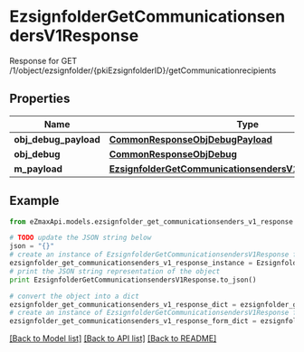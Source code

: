 # EzsignfolderGetCommunicationsendersV1Response

Response for GET /1/object/ezsignfolder/{pkiEzsignfolderID}/getCommunicationrecipients

## Properties
Name | Type | Description | Notes
------------ | ------------- | ------------- | -------------
**obj_debug_payload** | [**CommonResponseObjDebugPayload**](CommonResponseObjDebugPayload.md) |  | 
**obj_debug** | [**CommonResponseObjDebug**](CommonResponseObjDebug.md) |  | [optional] 
**m_payload** | [**EzsignfolderGetCommunicationsendersV1ResponseMPayload**](EzsignfolderGetCommunicationsendersV1ResponseMPayload.md) |  | 

## Example

```python
from eZmaxApi.models.ezsignfolder_get_communicationsenders_v1_response import EzsignfolderGetCommunicationsendersV1Response

# TODO update the JSON string below
json = "{}"
# create an instance of EzsignfolderGetCommunicationsendersV1Response from a JSON string
ezsignfolder_get_communicationsenders_v1_response_instance = EzsignfolderGetCommunicationsendersV1Response.from_json(json)
# print the JSON string representation of the object
print EzsignfolderGetCommunicationsendersV1Response.to_json()

# convert the object into a dict
ezsignfolder_get_communicationsenders_v1_response_dict = ezsignfolder_get_communicationsenders_v1_response_instance.to_dict()
# create an instance of EzsignfolderGetCommunicationsendersV1Response from a dict
ezsignfolder_get_communicationsenders_v1_response_form_dict = ezsignfolder_get_communicationsenders_v1_response.from_dict(ezsignfolder_get_communicationsenders_v1_response_dict)
```
[[Back to Model list]](../README.md#documentation-for-models) [[Back to API list]](../README.md#documentation-for-api-endpoints) [[Back to README]](../README.md)


